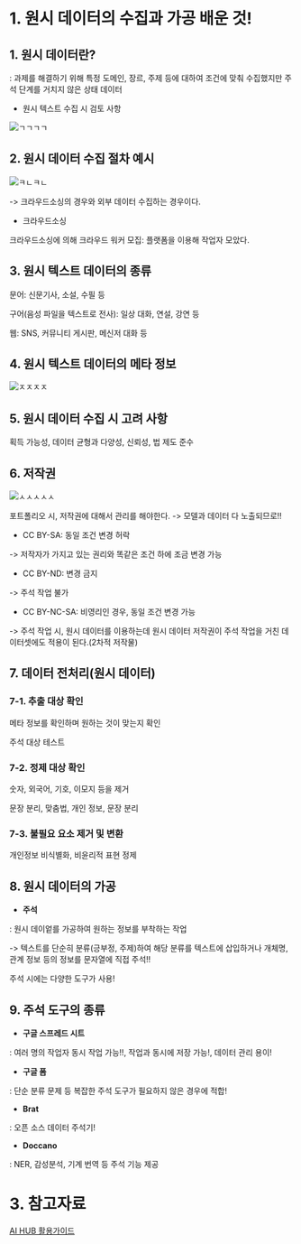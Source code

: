 # 1. 원시 데이터의 수집과 가공 배운 것!

## 1. 원시 데이터란?

: 과제를 해결하기 위해 특정 도메인, 장르, 주제 등에 대하여 조건에 맞춰 수집했지만 주석 단계를 거치지 않은 상태 데이터

* 원시 텍스트 수집 시 검토 사항

![ㄱㄱㄱㄱ](https://user-images.githubusercontent.com/59636424/140863107-949ccf6c-8f5a-46e6-a6fd-aceec19aabde.PNG)

## 2. 원시 데이터 수집 절차 예시

![ㅋㄴㅋㄴ](https://user-images.githubusercontent.com/59636424/140863632-2e45adee-90a3-4fb1-857d-3e2f178150b0.PNG)

-> 크라우드소싱의 경우와 외부 데이터 수집하는 경우이다.

* 크라우드소싱

크라우드소싱에 의해 크라우드 워커 모집: 플랫폼을 이용해 작업자 모았다.

## 3. 원시 텍스트 데이터의 종류

문어: 신문기사, 소설, 수필 등

구어(음성 파일을 텍스트로 전사): 일상 대화, 연설, 강연 등

웹: SNS, 커뮤니티 게시판, 메신저 대화 등

## 4. 원시 텍스트 데이터의 메타 정보

![ㅈㅈㅈㅈ](https://user-images.githubusercontent.com/59636424/140865064-23aa2079-41d3-42e2-b5f3-4218867bfc7c.PNG)

## 5. 원시 데이터 수집 시 고려 사항

획득 가능성, 데이터 균형과 다양성, 신뢰성, 법 제도 준수

## 6. 저작권

![ㅅㅅㅅㅅㅅ](https://user-images.githubusercontent.com/59636424/140865828-46c24480-1d5c-48c2-a25a-1ea76064340a.PNG)

포트폴리오 시, 저작권에 대해서 관리를 해야한다. -> 모델과 데이터 다 노출되므로!!

* CC BY-SA: 동일 조건 변경 허락

-> 저작자가 가지고 있는 권리와 똑같은 조건 하에 조금 변경 가능

* CC BY-ND: 변경 금지

-> 주석 작업 불가

* CC BY-NC-SA: 비영리인 경우, 동일 조건 변경 가능

-> 주석 작업 시, 원시 데이터를 이용하는데 원시 데이터 저작권이 주석 작업을 거친 데이터셋에도 적용이 된다.(2차적 저작물)

## 7. 데이터 전처리(원시 데이터)

### 7-1. 추출 대상 확인

메타 정보를 확인하며 원하는 것이 맞는지 확인

주석 대상 테스트

### 7-2. 정제 대상 확인

숫자, 외국어, 기호, 이모지 등을 제거

문장 분리, 맞춤법, 개인 정보, 문장 분리

### 7-3. 불필요 요소 제거 및 변환

개인정보 비식별화, 비윤리적 표현 정제

## 8. 원시 데이터의 가공

* **주석**

: 원시 데이엍를 가공하여 원하는 정보를 부착하는 작업

-> 텍스트를 단순히 분류(긍부정, 주제)하여 해당 분류를 텍스트에 삽입하거나 개체명, 관계 정보 등의 정보를 문자열에 직접 주석!!

주석 시에는 다양한 도구가 사용!

## 9. 주석 도구의 종류

* **구글 스프레드 시트**

: 여러 명의 작업자 동시 작업 가능!!, 작업과 동시에 저장 가능!, 데이터 관리 용이!

* **구글 폼**

: 단순 분류 문제 등 복잡한 주석 도구가 필요하지 않은 경우에 적합!

* **Brat**

: 오픈 소스 데이터 주석기!

* **Doccano**

: NER, 감성분석, 기계 번역 등 주석 기능 제공

# 3. 참고자료

[AI HUB 활용가이드](https://aihub.or.kr/intro/guide)


